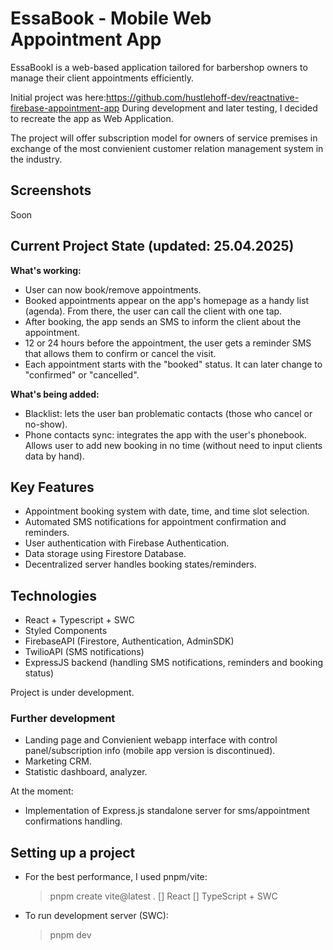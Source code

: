 # EssaBook - Mobile Web Appointment App

EssaBookl is a web-based application tailored for barbershop owners to manage their client appointments efficiently.

Initial project was here:https://github.com/hustlehoff-dev/reactnative-firebase-appointment-app
During development and later testing, I decided to recreate the app as Web Application.

The project will offer subscription model for owners of service premises in exchange of the most convienient customer relation management system in the industry.

## Screenshots

Soon

## Current Project State (updated: 25.04.2025)

**What's working:**

- User can now book/remove appointments.
- Booked appointments appear on the app's homepage as a handy list (agenda). From there, the user can call the client with one tap.
- After booking, the app sends an SMS to inform the client about the appointment.
- 12 or 24 hours before the appointment, the user gets a reminder SMS that allows them to confirm or cancel the visit.
- Each appointment starts with the "booked" status. It can later change to "confirmed" or "cancelled".

**What's being added:**

- Blacklist: lets the user ban problematic contacts (those who cancel or no-show).
- Phone contacts sync: integrates the app with the user's phonebook. Allows user to add new booking in no time (without need to input clients data by hand).

## Key Features

- Appointment booking system with date, time, and time slot selection.
- Automated SMS notifications for appointment confirmation and reminders.
- User authentication with Firebase Authentication.
- Data storage using Firestore Database.
- Decentralized server handles booking states/reminders.

## Technologies

- React + Typescript + SWC
- Styled Components
- FirebaseAPI (Firestore, Authentication, AdminSDK)
- TwilioAPI (SMS notifications)
- ExpressJS backend (handling SMS notifications, reminders and booking status)

Project is under development.

### Further development

- Landing page and Convienient webapp interface with control panel/subscription info (mobile app version is discontinued).
- Marketing CRM.
- Statistic dashboard, analyzer.

At the moment:

- Implementation of Express.js standalone server for sms/appointment confirmations handling.

## Setting up a project

- For the best performance, I used pnpm/vite:

  > pnpm create vite@latest .
  > [] React
  > [] TypeScript + SWC

- To run development server (SWC):
  > pnpm dev
